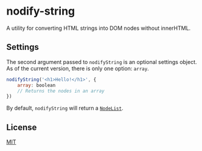 # nodify-string

A utility for converting HTML strings into DOM nodes without innerHTML.

## Settings

The second argument passed to `nodifyString` is an optional settings object. As of the current version, there is only one option: `array`.

```js
nodifyString('<h1>Hello!</h1>', {
    array: boolean
    // Returns the nodes in an array
})
```

By default, `nodifyString` will return a [`NodeList`](https://developer.mozilla.org/en-US/docs/Web/API/NodeList).

## License

[MIT](https://github.com/seanmcp/nodify-string/blob/master/license)